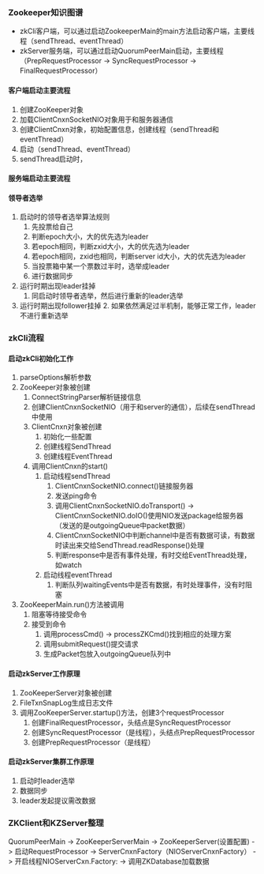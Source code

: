 ### Zookeeper知识图谱

- zkCli客户端，可以通过启动ZookeeperMain的main方法启动客户端，主要线程（sendThread、eventThread）
- zkServer服务端，可以通过启动QuorumPeerMain启动，主要线程（PrepRequestProcessor -> SyncRequestProcessor -> FinalRequestProcessor）

#### 客户端启动主要流程

1. 创建ZooKeeper对象
2. 加载ClientCnxnSocketNIO对象用于和服务器通信
3. 创建ClientCnxn对象，初始配置信息，创建线程（sendThread和eventThread）
4. 启动（sendThread、eventThread）
5. sendThread启动时，

#### 服务端启动主要流程


#### 领导者选举
1. 启动时的领导者选举算法规则
    1. 先投票给自己
    2. 判断epoch大小，大的优先选为leader
    3. 若epoch相同，判断zxid大小，大的优先选为leader
    4. 若epoch相同，zxid也相同，判断server id大小，大的优先选为leader
    5. 当投票箱中某一个票数过半时，选举成leader
    6. 进行数据同步
2. 运行时期出现leader挂掉
    1. 同启动时领导者选举，然后进行重新的leader选举
3. 运行时期出现follower挂掉
    2. 如果依然满足过半机制，能够正常工作，leader不进行重新选举
    
    
    
    
### zkCli流程

#### 启动zkCli初始化工作
1. parseOptions解析参数
2. ZooKeeper对象被创建
    1. ConnectStringParser解析链接信息
    2. 创建ClientCnxnSocketNIO（用于和server的通信），后续在sendThread中使用
    2. ClientCnxn对象被创建
        1. 初始化一些配置
        2. 创建线程SendThread
        3. 创建线程EventThread
    3. 调用ClientCnxn的start()
        1. 启动线程sendThread
            1. ClientCnxnSocketNIO.connect()链接服务器
            2. 发送ping命令
            3. 调用ClientCnxnSocketNIO.doTransport() -> ClientCnxnSocketNIO.doIO()使用NIO发送package给服务器（发送的是outgoingQueue中packet数据）
            4. ClientCnxnSocketNIO中判断channel中是否有数据可读，有数据时读出来交给SendThread.readResponse()处理
            5. 判断response中是否有事件处理，有时交给EventThread处理，如watch
        2. 启动线程eventThread
            1. 判断队列waitingEvents中是否有数据，有时处理事件，没有时阻塞
3. ZooKeeperMain.run()方法被调用
    1. 阻塞等待接受命令
    2. 接受到命令
        1. 调用processCmd() -> processZKCmd()找到相应的处理方案
        2. 调用submitRequest()提交请求
        3. 生成Packet包放入outgoingQueue队列中
        
        
#### 启动zkServer工作原理
1. ZooKeeperServer对象被创建
2. FileTxnSnapLog生成日志文件
3. 调用ZooKeeperServer.startup()方法，创建3个requestProcessor
    1. 创建FinalRequestProcessor，头结点是SyncRequestProcessor
    2. 创建SyncRequestProcessor（是线程），头结点PrepRequestProcessor
    3. 创建PrepRequestProcessor（是线程）
    
#### 启动zkServer集群工作原理
1. 启动时leader选举
2. 数据同步
3. leader发起提议需改数据


### ZKClient和KZServer整理

QuorumPeerMain -> ZooKeeperServerMain -> ZooKeeperServer(设置配置)
                                            -> 启动RequestProcessor
                                      -> ServerCnxnFactory（NIOServerCnxnFactory）
                                            -> 开启线程NIOServerCxn.Factory:
                                            -> 调用ZKDatabase加载数据